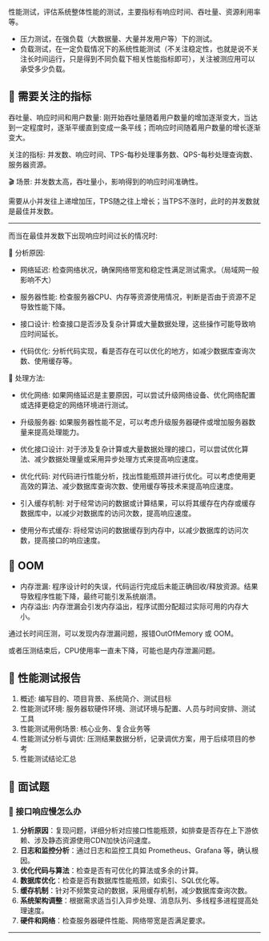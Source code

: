 
性能测试，评估系统整体性能的测试，主要指标有响应时间、吞吐量、资源利用率等。

* 压力测试，在强负载（大数据量、大量并发用户等）下的测试。
* 负载测试，在一定负载情况下的系统性能测试（不关注稳定性，也就是说不关注长时间运行，只是得到不同负载下相关性能指标即可），关注被测应用可以承受多少负载。

## 📌 需要关注的指标

吞吐量、响应时间和用户数量: 刚开始吞吐量随着用户数量的增加逐渐变大，当达到一定程度时，逐渐平缓直到变成一条平线；而响应时间随着用户数量的增长逐渐变大。

关注的指标: 并发数、响应时间、TPS-每秒处理事务数、QPS-每秒处理查询数、服务器资源。

🎬 场景: 并发数太高，吞吐量小，影响得到的响应时间准确性。

需要从小并发往上递增加压，TPS随之往上增长；当TPS不涨时，此时的并发数就是最佳并发数。

---

而当在最佳并发数下出现响应时间过长的情况时:

🤔 分析原因:

* 网络延迟: 检查网络状况，确保网络带宽和稳定性满足测试需求。（局域网一般影响不大）

* 服务器性能: 检查服务器CPU、内存等资源使用情况，判断是否由于资源不足导致性能下降。

* 接口设计: 检查接口是否涉及复杂计算或大量数据处理，这些操作可能导致响应时间延长。

* 代码优化: 分析代码实现，看是否存在可以优化的地方，如减少数据库查询次数、使用缓存等。

🔎 处理方法:

* 优化网络: 如果网络延迟是主要原因，可以尝试升级网络设备、优化网络配置或选择更稳定的网络环境进行测试。

* 升级服务器: 如果服务器性能不足，可以考虑升级服务器硬件或增加服务器数量来提高处理能力。

* 优化接口设计: 对于涉及复杂计算或大量数据处理的接口，可以尝试优化算法、减少数据处理量或采用异步处理方式来提高响应速度。

* 优化代码: 对代码进行性能分析，找出性能瓶颈并进行优化。可以考虑使用更高效的算法、减少数据库查询次数、使用缓存等技术来提高响应速度。

* 引入缓存机制: 对于经常访问的数据或计算结果，可以将其缓存在内存或缓存数据库中，以减少对数据库的访问次数，提高响应速度。

* 使用分布式缓存: 将经常访问的数据缓存到内存中，以减少数据库的访问次数，提高接口的响应速度。


## 📌 OOM

* 内存泄漏: 程序设计时的失误，代码运行完成后未能正确回收/释放资源。结果导致程序性能下降，最终可能引发系统崩溃。
* 内存溢出: 内存泄漏会引发内存溢出，程序试图分配超过实际可用的内存大小。
    
通过长时间压测，可以发现内存泄漏问题，报错OutOfMemory 或 OOM。

或者压测结束后，CPU使用率一直未下降，可能也是内存泄漏问题。

## 📌 性能测试报告

1. 概述: 编写目的、项目背景、系统简介、测试目标
2. 性能测试环境: 服务器软硬件环境、测试环境与配置、人员与时间安排、测试工具
3. 性能测试用例场景: 核心业务、复合业务等
4. 性能测试分析与调优: 压测结果数据分析，记录调优方案，用于后续项目的参考
5. 性能测试结论汇总

## 📌 面试题

### 🚁 接口响应慢怎么办

1. **分析原因**：复现问题，详细分析对应接口性能瓶颈，如排查是否存在上下游依赖、涉及静态资源使用CDN加快访问速度。
2. **日志和监控分析**：通过日志和监控工具如 Prometheus、Grafana 等，确认根因。
3. **优化代码与算法**：检查是否有可优化的算法或多余的计算。
4. **数据库优化**：检查是否有数据库性能瓶颈，如索引、SQL优化等。
5. **缓存机制**：针对不频繁变动的数据，采用缓存机制，减少数据库查询次数。
6. **系统架构调整**：根据需求适当引入异步处理、消息队列、多线程多进程提高处理速度。
7. **硬件和网络**：检查服务器硬件性能、网络带宽是否满足要求。
 
---




